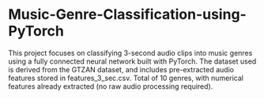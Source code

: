 # Music-Genre-Classification-using-PyTorch
This project focuses on classifying 3-second audio clips into music genres using a fully connected neural network built with PyTorch. The dataset used is derived from the GTZAN dataset, and includes pre-extracted audio features stored in features_3_sec.csv.
Total of 10 genres, with numerical features already extracted (no raw audio processing required).
